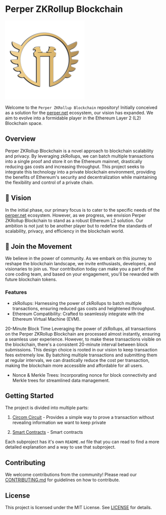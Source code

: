 # Perper ZKRollup Blockchain

![Perper ZKRollup Blockchain Logo](images/perper-logo.png)

Welcome to the `Perper ZKRollup Blockchain` repository! Initially conceived as a solution for the [perper.net](https://perper.net) ecosystem, our vision has expanded. We aim to evolve into a formidable player in the Ethereum Layer 2 (L2) Blockchain space.

## Overview

Perper ZKRollup Blockchain is a novel approach to blockchain scalability and privacy. By leveraging zkRollups, we can batch multiple transactions into a single proof and store it on the Ethereum mainnet, drastically reducing gas costs and increasing throughput. This project seeks to integrate this technology into a private blockchain environment, providing the benefits of Ethereum's security and decentralization while maintaining the flexibility and control of a private chain.

## 🌟 Vision

In the initial phase, our primary focus is to cater to the specific needs of the [perper.net](https://perper.net) ecosystem. However, as we progress, we envision Perper ZKRollup Blockchain to stand as a robust Ethereum L2 solution. Our ambition is not just to be another player but to redefine the standards of scalability, privacy, and efficiency in the blockchain world.

## 🤝 Join the Movement

We believe in the power of community. As we embark on this journey to reshape the blockchain landscape, we invite enthusiasts, developers, and visionaries to join us. Your contribution today can make you a part of the core coding team, and based on your engagement, you'll be rewarded with future blockchain tokens.

### Features

- zkRollups: Harnessing the power of zkRollups to batch multiple transactions, ensuring reduced gas costs and heightened throughput.
- Ethereum Compatibility: Crafted to seamlessly integrate with the Ethereum Virtual Machine (EVM).

20-Minute Block Time
Leveraging the power of zkRollups, all transactions on the Perper ZKRollup Blockchain are processed almost instantly, ensuring a seamless user experience. However, to make these transactions visible on the blockchain, there's a consistent 20-minute interval between block submissions. This design choice is rooted in our vision to keep transaction fees extremely low. By batching multiple transactions and submitting them at regular intervals, we can drastically reduce the cost per transaction, making the blockchain more accessible and affordable for all users.

- Nonce & Merkle Trees: Incorporating nonce for block connectivity and Merkle trees for streamlined data management.

## Getting Started

The project is divided into multiple parts:

1. [Circom Circuit](circom-circuit/README.md) - Provides a simple way to prove a transaction without revealing information we want to keep private

2. [Smart Contracts](contracts/README.md) - Smart contracts

Each subproject has it's own `README.md` file that you can read to find a more detailed explanation and a way to use that subproject.

## Contributing

We welcome contributions from the community! Please read our [CONTRIBUTING.md](CONTRIBUTING.md) for guidelines on how to contribute.

## License

This project is licensed under the MIT License. See [LICENSE](LICENSE) for details.
